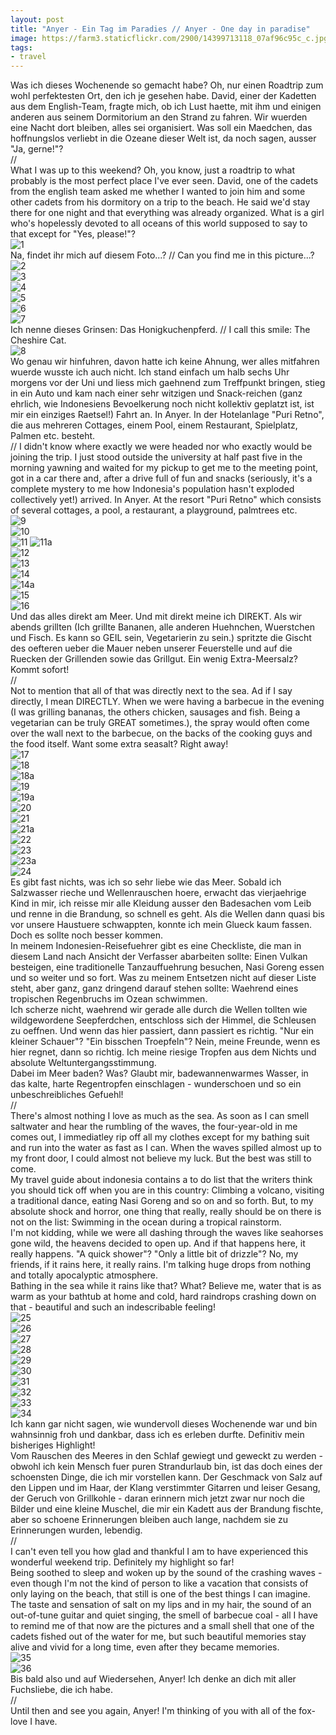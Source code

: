 ```yaml
---
layout: post
title: "Anyer - Ein Tag im Paradies // Anyer - One day in paradise"
image: https://farm3.staticflickr.com/2900/14399713118_07af96c95c_c.jpg
tags:
- travel
---
```


Was ich dieses Wochenende so gemacht habe? Oh, nur einen Roadtrip zum wohl perfektesten Ort, den ich je gesehen habe. David, einer der Kadetten aus dem English-Team, fragte mich, ob ich Lust haette, mit ihm und einigen anderen aus seinem Dormitorium an den Strand zu fahren. Wir wuerden eine Nacht dort bleiben, alles sei organisiert. 
Was soll ein Maedchen, das hoffnungslos verliebt in die Ozeane dieser Welt ist, da noch sagen, ausser "Ja, gerne!"?   
//  
What I was up to this weekend? Oh, you know, just a roadtrip to what probably is the most perfect place I've ever seen. David, one of the cadets from the english team asked me whether I wanted to join him and some other cadets from his dormitory on a trip to the beach. He said we'd stay there for one night and that everything was already organized. What is a girl who's hopelessly devoted to all oceans of this world supposed to say to that except for "Yes, please!"?  
![1](https://farm4.staticflickr.com/3840/14399834140_09b3882d05_c.jpg)  
Na, findet ihr mich auf diesem Foto...? // Can you find me in this picture...?  
![2](https://farm3.staticflickr.com/2906/14400040257_db121c3073_c.jpg)  
![3](https://farm6.staticflickr.com/5540/14584639424_db3acffaf8_c.jpg)  
![4](https://farm6.staticflickr.com/5514/14583155041_c4a592f1df_c.jpg)  
![5](https://farm3.staticflickr.com/2902/14399852878_155eb30023_c.jpg)  
![6](https://farm3.staticflickr.com/2898/14585690762_b156cbb762_c.jpg)  
![7](https://farm6.staticflickr.com/5278/14399861378_e1e2b3fbd4_c.jpg)  
Ich nenne dieses Grinsen: Das Honigkuchenpferd. // I call this smile: The Cheshire Cat.  
![8](https://farm4.staticflickr.com/3879/14584593714_d924c42e0a_c.jpg)  
Wo genau wir hinfuhren, davon hatte ich keine Ahnung, wer alles mitfahren wuerde wusste ich auch nicht. Ich stand einfach um halb sechs Uhr morgens vor der Uni und liess mich gaehnend zum Treffpunkt bringen, stieg in ein Auto und kam nach einer sehr witzigen und Snack-reichen (ganz ehrlich, wie Indonesiens Bevoelkerung noch nicht kollektiv geplatzt ist, ist mir ein einziges Raetsel!) Fahrt an. In Anyer. In der Hotelanlage "Puri Retno", die aus mehreren Cottages, einem Pool, einem Restaurant, Spielplatz, Palmen etc. besteht.  
//
I didn't know where exactly we were headed nor who exactly would be joining the trip. I just stood outside the university at half past five in the morning yawning and waited for my pickup to get me to the meeting point, got in a car there and, after a drive full of fun and snacks (seriously, it's a complete mystery to me how Indonesia's population hasn't exploded collectively yet!) arrived. In Anyer. At the resort "Puri Retno" which consists of several cottages, a pool, a restaurant, a playground, palmtrees etc.  
![9](https://farm6.staticflickr.com/5479/14606471163_342e68fdfb_c.jpg)  
![10](https://farm6.staticflickr.com/5572/14606488363_f3a478a760_c.jpg)  
![11](https://farm4.staticflickr.com/3922/14563334476_97bebe625c_c.jpg) 
![11a](https://farm4.staticflickr.com/3900/14399897937_e1216b13df_c.jpg)  
![12](https://farm6.staticflickr.com/5572/14399759068_e3aa4575cf_c.jpg)  
![13](https://farm3.staticflickr.com/2933/14582964941_7334b5ec96_c.jpg)  
![14](https://farm3.staticflickr.com/2940/14399710298_11058b9d78_c.jpg)  
![14a](https://farm4.staticflickr.com/3890/14399649970_ce16bf5dcc_c.jpg)  
![15](https://farm6.staticflickr.com/5509/14399720958_8a32828b34_c.jpg)  
![16](https://farm6.staticflickr.com/5556/14584469314_49cb06c854_c.jpg)  
Und das alles direkt am Meer. Und mit direkt meine ich DIREKT. 
Als wir abends grillten (Ich grillte Bananen, alle anderen Huehnchen, Wuerstchen und Fisch. Es kann so GEIL sein, Vegetarierin zu sein.) spritzte die Gischt des oefteren ueber die Mauer neben unserer Feuerstelle und auf die Ruecken der Grillenden sowie das Grillgut. Ein wenig Extra-Meersalz? Kommt sofort!  
//  
Not to mention that all of that was directly next to the sea. Ad if I say directly, I mean DIRECTLY. When we were having a barbecue in the evening (I was grilling bananas, the others chicken, sausages and fish. Being a vegetarian can be truly GREAT sometimes.), the spray would often come over the wall next to the barbecue, on the backs of the cooking guys and the food itself. Want some extra seasalt? Right away!  
![17](https://farm3.staticflickr.com/2895/14586353655_7d03738a72_c.jpg)  
![18](https://farm4.staticflickr.com/3883/14398756820_8278bd6808_c.jpg)  
![18a](https://farm4.staticflickr.com/3900/14584859732_3dd86bfc8b_c.jpg)  
![19](https://farm4.staticflickr.com/3913/14399941627_a69e13f405_c.jpg)  
![19a](https://farm4.staticflickr.com/3867/14605748793_94a07663b2_c.jpg)  
![20](https://farm6.staticflickr.com/5516/14399758539_1c22587770_c.jpg)  
![21](https://farm3.staticflickr.com/2932/14399745209_d56253bf7b_c.jpg)  
![21a](https://farm4.staticflickr.com/3879/14562557916_738f2ae9ef_c.jpg)  
![22](https://farm6.staticflickr.com/5544/14563296246_8fc9e025a7_c.jpg)  
![23](https://farm4.staticflickr.com/3889/14399747329_0f82450245_c.jpg)  
![23a](https://farm4.staticflickr.com/3903/14582297401_88f39c4957_c.jpg)  
![24](https://farm3.staticflickr.com/2900/14399713118_07af96c95c_c.jpg)  
Es gibt fast nichts, was ich so sehr liebe wie das Meer. Sobald ich Salzwasser rieche und Wellenrauschen hoere, erwacht das vierjaehrige Kind in mir, ich reisse mir alle Kleidung ausser den Badesachen vom Leib und renne in die Brandung, so schnell es geht. Als die Wellen dann quasi bis vor unsere Haustuere schwappten, konnte ich mein Glueck kaum fassen. Doch es sollte noch besser kommen.  
In meinem Indonesien-Reisefuehrer gibt es eine Checkliste, die man in diesem Land nach Ansicht der Verfasser abarbeiten sollte: Einen Vulkan besteigen, eine traditionelle Tanzauffuehrung besuchen, Nasi Goreng essen und so weiter und so fort. Was zu meinem Entsetzen nicht auf dieser Liste steht, aber ganz, ganz dringend darauf stehen sollte: Waehrend eines tropischen Regenbruchs im Ozean schwimmen.  
Ich scherze nicht, waehrend wir gerade alle durch die Wellen tollten wie wildgewordene Seepferdchen, entschloss sich der Himmel, die Schleusen zu oeffnen. Und wenn das hier passiert, dann passiert es richtig. "Nur ein kleiner Schauer"? "Ein bisschen Troepfeln"? Nein, meine Freunde, wenn es hier regnet, dann so richtig. Ich meine riesige Tropfen aus dem Nichts und absolute Weltuntergangsstimmung.  
Dabei im Meer baden? Was? Glaubt mir, badewannenwarmes Wasser, in das kalte, harte Regentropfen einschlagen - wunderschoen und so ein unbeschreibliches Gefuehl!  
//  
There's almost nothing I love as much as the sea. As soon as I can smell saltwater and hear the rumbling of the waves, the four-year-old in me comes out, I immediatley rip off all my clothes except for my bathing suit and run into the water as fast as I can. When the waves spilled almost up to my front door, I could almost not believe my luck. But the best was still to come.  
My travel guide about indonesia contains a to do list that the writers think you should tick off when you are in this country: Climbing a volcano, visiting a traditional dance, eating Nasi Goreng and so on and so forth. But, to my absolute shock and horror, one thing that really, really should be on there is not on the list: Swimming in the ocean during a tropical rainstorm.  
I'm not kidding, while we were all dashing through the waves like seahorses gone wild, the heavens decided to open up. And if that happens here, it really happens. "A quick shower"? "Only a little bit of drizzle"? No, my friends, if it rains here, it really rains. I'm talking huge drops from nothing and totally apocalyptic atmosphere.  
Bathing in the sea while it rains like that? What? Believe me, water that is as warm as your bathtub at home and cold, hard raindrops crashing down on that - beautiful and such an indescribable feeling!  
![25](https://farm6.staticflickr.com/5507/14582246461_7a34c47c00_c.jpg)  
![26](https://farm3.staticflickr.com/2920/14562520206_8354436888_c.jpg)  
![27](https://farm6.staticflickr.com/5513/14582215031_edd8160966_c.jpg)  
![28](https://farm4.staticflickr.com/3895/14398904919_e3d5c779ea_c.jpg)  
![29](https://farm6.staticflickr.com/5472/14399145187_4e532b8f11_c.jpg)  
![30](https://farm4.staticflickr.com/3850/14584783392_170f3d20b5_c.jpg)  
![31](https://farm6.staticflickr.com/5471/14585493115_ea14dbb236_c.jpg)  
![32](https://farm4.staticflickr.com/3896/14398895638_d6f9658360_c.jpg)  
![33](https://farm4.staticflickr.com/3885/14399079377_738568c4fd_c.jpg)  
![34](https://farm3.staticflickr.com/2911/14585516845_9c2d174f25_c.jpg)  
Ich kann gar nicht sagen, wie wundervoll dieses Wochenende war und bin wahnsinnig froh und dankbar, dass ich es erleben durfte. Definitiv mein bisheriges Highlight!  
Vom Rauschen des Meeres in den Schlaf gewiegt und geweckt zu werden - obwohl ich kein Mensch fuer puren Strandurlaub bin, ist das doch eines der schoensten Dinge, die ich mir vorstellen kann. Der Geschmack von Salz auf den Lippen und im Haar, der Klang verstimmter Gitarren und leiser Gesang, der Geruch von Grillkohle - daran erinnern mich jetzt zwar nur noch die Bilder und eine kleine Muschel, die mir ein Kadett aus der Brandung fischte, aber so schoene Erinnerungen bleiben auch lange, nachdem sie zu Erinnerungen wurden, lebendig.  
//  
I can't even tell you how glad and thankful I am to have experienced this wonderful weekend trip. Definitely my highlight so far!  
Being soothed to sleep and woken up by the sound of the crashing waves - even though I'm not the kind of person to like a vacation that consists of only laying on the beach, that still is one of the best things I can imagine. The taste and sensation of salt on my lips and in my hair, the sound of an out-of-tune guitar and quiet singing, the smell of barbecue coal - all I have to remind me of that now are the pictures and a small shell that one of the cadets fished out of the water for me, but such beautiful memories stay alive and vivid for a long time, even after they became memories.   
![35](https://farm4.staticflickr.com/3926/14585454315_4fe11699bc_c.jpg)  
![36](https://farm4.staticflickr.com/3871/14399031587_6eafd234e1_c.jpg)  
Bis bald also und auf Wiedersehen, Anyer! Ich denke an dich mit aller Fuchsliebe, die ich habe.  
//  
Until then and see you again, Anyer! I'm thinking of you with all of the fox-love I have.  